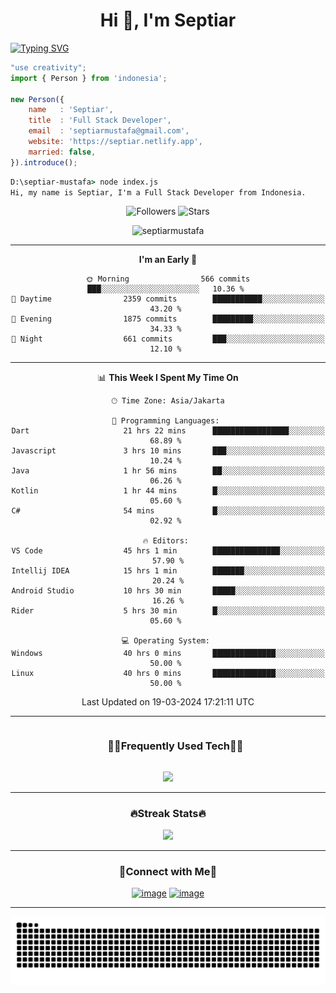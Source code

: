 <h1 align="center">Hi 👋, I'm Septiar</h1>


[![Typing SVG](https://readme-typing-svg.herokuapp.com?size=18&center=false&vCenter=true&width=420&lines=Fullstack+Developer+with+True+Passion)](https://git.io/typing-svg)

<!--x axis divider
<img src="/assets/images/horizontal-divider-gradient.gif">
-->

<!--
<picture> 
<a href="https://media.giphy.com/media/SWoSkN6DxTszqIKEqv/giphy.gif" alt="Developer">
<img src="/assets//images/developer.webp" align="right" width="350">
</a>
</picture>
-->

```js
"use creativity";
import { Person } from 'indonesia';

new Person({
    name   : 'Septiar',
    title  : 'Full Stack Developer',
    email  : 'septiarmustafa@gmail.com',
    website: 'https://septiar.netlify.app',
    married: false,
}).introduce();
```

```cmd
D:\septiar-mustafa> node index.js
Hi, my name is Septiar, I'm a Full Stack Developer from Indonesia.
```

<div align="center">

 ![Followers](https://img.shields.io/github/followers/septiarmustafa?label=Followers) ![Stars](https://img.shields.io/github/stars/septiarmustafa?label=Stars)
<p align="center"> <img src="https://komarev.com/ghpvc/?username=septiarmustafa&label=Profile%20views&color=0e75b6&style=flat" alt="septiarmustafa" /> </p>


----
<!--START_SECTION-->
**I'm an Early 🐤** 

```text
🌞 Morning                566 commits         ███░░░░░░░░░░░░░░░░░░░░░░   10.36 % 
🌆 Daytime                2359 commits        ███████████░░░░░░░░░░░░░░   43.20 % 
🌃 Evening                1875 commits        █████████░░░░░░░░░░░░░░░░   34.33 % 
🌙 Night                  661 commits         ███░░░░░░░░░░░░░░░░░░░░░░   12.10 % 
```

----

📊 **This Week I Spent My Time On** 

```text
🕑︎ Time Zone: Asia/Jakarta

💬 Programming Languages: 
Dart                     21 hrs 22 mins      █████████████████░░░░░░░░   68.89 % 
Javascript               3 hrs 10 mins       ███░░░░░░░░░░░░░░░░░░░░░░   10.24 % 
Java                     1 hr 56 mins        ██░░░░░░░░░░░░░░░░░░░░░░░   06.26 % 
Kotlin                   1 hr 44 mins        █░░░░░░░░░░░░░░░░░░░░░░░░   05.60 % 
C#                       54 mins             █░░░░░░░░░░░░░░░░░░░░░░░░   02.92 % 

🔥 Editors: 
VS Code                  45 hrs 1 min        ███████████████░░░░░░░░░░   57.90 %
Intellij IDEA            15 hrs 1 min        ███████░░░░░░░░░░░░░░░░░░   20.24 %
Android Studio           10 hrs 30 min       █████░░░░░░░░░░░░░░░░░░░░   16.26 %
Rider                    5 hrs 30 min        █░░░░░░░░░░░░░░░░░░░░░░░░   05.60 % 

💻 Operating System: 
Windows                  40 hrs 0 mins       ██████████████░░░░░░░░░░░   50.00 % 
Linux                    40 hrs 0 mins       ██████████████░░░░░░░░░░░   50.00 % 
```

Last Updated on 19-03-2024 17:21:11 UTC
<!--END_SECTION-->
</div>

----

<!--x axis divider
<img src="/assets/images/horizontal-divider-gradient.gif">
-->

<!--h1 without bottom border-->
<div id="user-content-toc">
  <ul align="center">
    <summary><h3 style="display: inline-block">🧑‍💻Frequently Used Tech🧑‍💻</h3></summary>
  </ul>
</div>
<!--tech stack icons-->
<p align="center">
<a href="https://skillicons.dev">
<img src="https://skillicons.dev/icons?i=dart,flutter,java,spring,html,css,js,vite,react,kotlin,cs,dotnet,postgres,git,vscode,androidstudio,idea,rider&perline=6" />
</a>
</p>

<!--x axis divider
<img src="/assets/images/horizontal-divider-gradient.gif">
-->

----

<h3 align="center">🔥Streak Stats🔥</h3>

<!-- custom streak stats: https://git.io/streak-stats -->
<p align="center"><img src="https://streak-stats.demolab.com/?user=septiarmustafa&hide_border=true&type=png%22%20alt=%22Septiar-mustafa%22"/></p>

<!--x axis divider
<img src="/assets/images/horizontal-divider-gradient.gif">
-->

<!--
<h3 align="center">⭐My Favorite Repo⭐</h3>

<div>
  <p align="center">
	<a href="https://github.com/Deri-Kurniawan/windows-11-os">
      		<img src="https://github-readme-stats.vercel.app/api/pin/?username=Deri-Kurniawan&repo=windows-11-os&theme=transparent" alt="GitHub Stats" />
    	</a>
	    <a href="https://github.com/Deri-Kurniawan/3d-portfolio">
      		<img src="https://github-readme-stats.vercel.app/api/pin/?username=Deri-Kurniawan&repo=3d-portfolio&theme=transparent" alt="GitHub Stats" />
    	</a>
    	<a href="https://github.com/Deri-Kurniawan/plant_shop_mobile_app">
      		<img src="https://github-readme-stats.vercel.app/api/pin/?username=Deri-Kurniawan&repo=plant_shop_mobile_app&theme=transparent" alt="GitHub Stats" />
    	</a>
    	<a href="https://github.com/Deri-Kurniawan/derizer">
      		<img src="https://github-readme-stats.vercel.app/api/pin/?username=Deri-Kurniawan&repo=derizer&theme=transparent" alt="GitHub Stats" />
    	</a>
    	<a href="https://github.com/Deri-Kurniawan/screen-recorder-online">
      		<img src="https://github-readme-stats.vercel.app/api/pin/?username=Deri-Kurniawan&repo=screen-recorder-online&theme=transparent" alt="GitHub Stats" />
    	</a>
    	<a href="https://github.com/Deri-Kurniawan/mini-framework">
      		<img src="https://github-readme-stats.vercel.app/api/pin/?username=Deri-Kurniawan&repo=mini-framework&theme=transparent" alt="GitHub Stats" />
    	</a>
</div>
-->

<!--x axis divider
<img src="/assets/images/horizontal-divider-gradient.gif">
-->

----

<!-- Connect with me -->
<h3 align="center">🤝Connect with Me🤝</h3>
<div align="center">
	
[![image](https://img.shields.io/badge/LinkedIn-0077B5?style=for-the-badge&logo=linkedin&logoColor=white)](https://www.linkedin.com/in/septiar-mustafa-26a121176)
[![image](https://img.shields.io/badge/Instagram-E4405F?style=for-the-badge&logo=instagram&logoColor=white)](https://www.instagram.com/septiarmustafa)
</div>

----

<!--x axis divider
<img src="/assets/images/horizontal-divider-gradient.gif">
-->

<!-- Support me
<h3 align="center">☕Support Me☕</h3>
<div align="center">
[![image](https://img.shields.io/badge/Buy%20me%20a%20coffee-FFDD00?style=for-the-badge&logo=buymeacoffee&logoColor=white)](https://bitlie.deri.my.id/buymeacoffee) [![image](https://img.shields.io/badge/ko--fi-F16061?style=for-the-badge&logo=ko-fi&logoColor=white)](https://bitlie.deri.my.id/ko-fi)
-->

<!--x axis divider
<img src="/assets/images/horizontal-divider-gradient.gif">
-->

<div align="center">
	
![Commit Snake History SVG](https://raw.githubusercontent.com/Deri-Kurniawan/Deri-Kurniawan/output/github-snake.svg)

</div>



<!--x axis divider
<img src="/assets/images/horizontal-divider-gradient.gif">
-->
